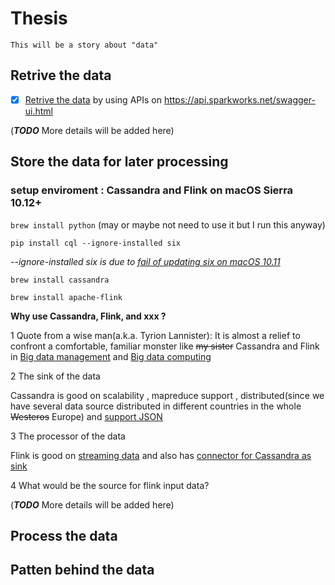 # Thesis
    This will be a story about "data"
## Retrive the data

- [x] [Retrive the data](https://github.com/nanazhu/Thesis/tree/master/RetriveData) by using APIs on  https://api.sparkworks.net/swagger-ui.html 
 
 (**_TODO_** More details will be added here)

## Store the data for later processing 
### setup enviroment : Cassandra and Flink on macOS Sierra 10.12+

`brew install python` (may or maybe not need to use it but I run this anyway)

`pip install cql --ignore-installed six`

_--ignore-installed six is due to [fail of updating six on macOS 10.11](https://github.com/donnemartin/haxor-news/issues/54)_
    
`brew install cassandra`
    
`brew install apache-flink`

__Why use Cassandra, Flink, and xxx ?__

1 Quote from a wise man(a.k.a. Tyrion Lannister): It is almost a relief to confront a comfortable, familiar monster like ~~my sister~~ Cassandra and Flink in [Big data management](https://www.slideshare.net/ZHUNa1/cassandra-tutorial-76288142) and [Big data computing](https://piazza.com/uniroma1.it/spring2017/1044406/resources) 

2 The sink of the data 

Cassandra is good on scalability , mapreduce support , distributed(since we have several data source distributed in different countries in the whole ~~Westeros~~ Europe) and [support JSON](https://www.datastax.com/dev/blog/whats-new-in-cassandra-2-2-json-support)

3 The processor of the data

Flink is good on [streaming data](https://ci.apache.org/projects/flink/flink-docs-release-1.2/dev/datastream_api.html) and also has [connector for Cassandra as sink](https://ci.apache.org/projects/flink/flink-docs-release-1.2/dev/connectors/index.html)

4 What would be the source for flink input data? 

(**_TODO_** More details will be added here)
    
## Process the data
## Patten behind the data
